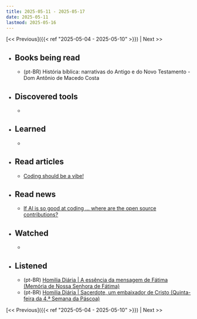 ```yaml
---
title: 2025-05-11 - 2025-05-17
date: 2025-05-11
lastmod: 2025-05-16
---
```


[<< Previous]({{< ref "2025-05-04 - 2025-05-10" >}}) | Next >>

- ## Books being read
  - (pt-BR) História bíblica: narrativas do Antigo e do Novo Testamento - Dom
    Antônio de Macedo Costa

- ## Discovered tools
  -

- ## Learned
  -

- ## Read articles
  - [Coding should be a vibe!](https://world.hey.com/dhh/coding-should-be-a-vibe-50908f49)

- ## Read news
  - [If AI is so good at coding … where are the open source contributions?](https://pivot-to-ai.com/2025/05/13/if-ai-is-so-good-at-coding-where-are-the-open-source-contributions/)

- ## Watched
  -

- ## Listened
  - (pt-BR) [Homilia Diária | A essência da mensagem de Fátima (Memória de Nossa Senhora de Fátima)](https://www.youtube.com/watch?v=c-gsj00Qc38)
  - (pt-BR) [Homilia Diária | Sacerdote, um embaixador de Cristo (Quinta-feira da 4.ª Semana da Páscoa)](https://www.youtube.com/watch?v=dK9Yicq6azA)

[<< Previous]({{< ref "2025-05-04 - 2025-05-10" >}}) | Next >>
